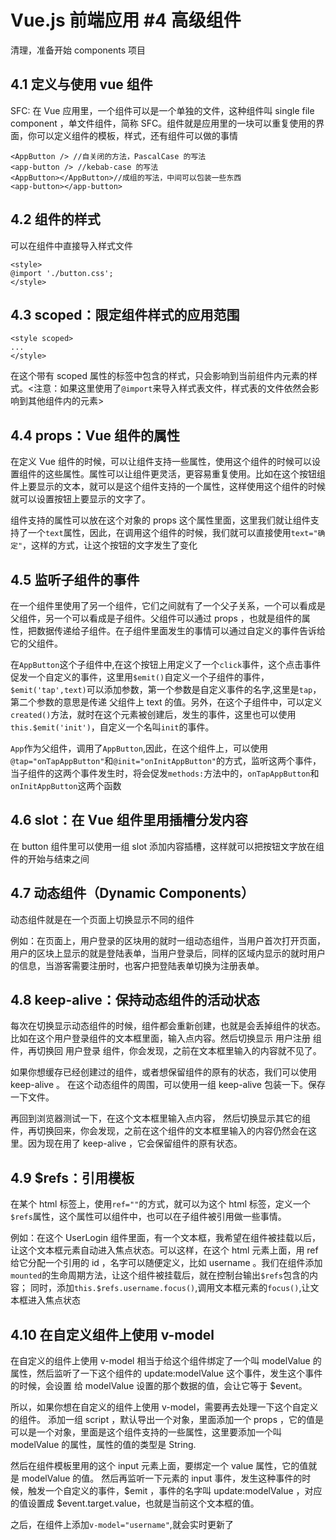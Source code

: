 # Vue.js 前端应用 #4 高级组件

清理，准备开始 components 项目

## 4.1 定义与使用 vue 组件

SFC: 在 Vue 应用里，一个组件可以是一个单独的文件，这种组件叫 single file component ，单文件组件，简称 SFC。组件就是应用里的一块可以重复使用的界面，你可以定义组件的模板，样式，还有组件可以做的事情

```
<AppButton /> //自关闭的方法，PascalCase 的写法
<app-button /> //kebab-case 的写法
<AppButton></AppButton>//成组的写法，中间可以包装一些东西
<app-button></app-button>
```

## 4.2 组件的样式

可以在组件中直接导入样式文件

```
<style>
@import './button.css';
</style>
```

## 4.3 scoped：限定组件样式的应用范围

```
<style scoped>
...
</style>
```

在这个带有 scoped 属性的标签中包含的样式，只会影响到当前组件内元素的样式。<注意：如果这里使用了`@import`来导入样式表文件，样式表的文件依然会影响到其他组件内的元素>

## 4.4 props：Vue 组件的属性

在定义 Vue 组件的时候，可以让组件支持一些属性，使用这个组件的时候可以设置组件的这些属性。属性可以让组件更灵活，更容易重复使用。比如在这个按钮组件上要显示的文本，就可以是这个组件支持的一个属性，这样使用这个组件的时候就可以设置按钮上要显示的文字了。

组件支持的属性可以放在这个对象的 props 这个属性里面，这里我们就让组件支持了一个`text`属性，因此，在调用这个组件的时候，我们就可以直接使用`text="确定"`，这样的方式，让这个按钮的文字发生了变化

## 4.5 监听子组件的事件

在一个组件里使用了另一个组件，它们之间就有了一个父子关系，一个可以看成是父组件，另一个可以看成是子组件。父组件可以通过 props ，也就是组件的属性，把数据传递给子组件。在子组件里面发生的事情可以通过自定义的事件告诉给它的父组件。

在`AppButton`这个子组件中,在这个按钮上用定义了一个`click`事件，这个点击事件促发一个自定义的事件，这里用`$emit()`自定义一个子组件的事件，`$emit('tap',text)`可以添加参数，第一个参数是自定义事件的名字,这里是`tap`，第二个参数的意思是传递 父组件上 text 的值。另外，在这个子组件中，可以定义`created()`方法，就时在这个元素被创建后，发生的事件，这里也可以使用`this.$emit('init')`，自定义一个名叫`init`的事件。

`App`作为父组件，调用了`AppButton`,因此，在这个组件上，可以使用`@tap="onTapAppButton"`和`@init="onInitAppButton"`的方式，监听这两个事件，当子组件的这两个事件发生时，将会促发`methods:`方法中的，`onTapAppButton`和`onInitAppButton`这两个函数

## 4.6 slot：在 Vue 组件里用插槽分发内容

在 button 组件里可以使用一组 slot 添加内容插槽，这样就可以把按钮文字放在组件的开始与结束之间

## 4.7 动态组件（Dynamic Components）

动态组件就是在一个页面上切换显示不同的组件

例如：在页面上，用户登录的区块用的就时一组动态组件，当用户首次打开页面，用户的区块上显示的就是登陆表单，当用户登录后，同样的区域内显示的就时用户的信息，当游客需要注册时，也客户把登陆表单切换为注册表单。

## 4.8 keep-alive：保持动态组件的活动状态

每次在切换显示动态组件的时候，组件都会重新创建，也就是会丢掉组件的状态。比如在这个用户登录组件的文本框里面，输入点内容。然后切换显示 用户注册 组件，再切换回 用户登录 组件，你会发现，之前在文本框里输入的内容就不见了。

如果你想缓存已经创建过的组件，或者想保留组件的原有的状态，我们可以使用 keep-alive 。 在这个动态组件的周围，可以使用一组 keep-alive 包装一下。保存一下文件。

再回到浏览器测试一下，在这个文本框里输入点内容， 然后切换显示其它的组件，再切换回来，你会发现，之前在这个组件的文本框里输入的内容仍然会在这里。因为现在用了 keep-alive ，它会保留组件的原有状态。

## 4.9 $refs：引用模板

在某个 html 标签上，使用`ref=""`的方式，就可以为这个 html 标签，定义一个`$refs`属性，这个属性可以组件中，也可以在子组件被引用做一些事情。

例如：在这个 UserLogin 组件里面，有一个文本框，我希望在组件被挂载以后，让这个文本框元素自动进入焦点状态。可以这样，在这个 html 元素上面，用 ref 给它分配一个引用的 id ，名字可以随便定义，比如 username 。我们在组件添加`mounted`的生命周期方法，让这个组件被挂载后，就在控制台输出`$refs`包含的内容；
同时，添加`this.$refs.username.focus()`,调用文本框元素的`focus()`,让文本框进入焦点状态

## 4.10 在自定义组件上使用 v-model

在自定义的组件上使用 v-model 相当于给这个组件绑定了一个叫 modelValue 的属性，然后监听了一下这个组件的 update:modelValue 这个事件，发生这个事件的时候，会设置 给 modelValue 设置的那个数据的值，会让它等于 $event。

所以，如果你想在自定义的组件上使用 v-model，需要再去处理一下这个自定义的组件。 添加一组 script ，默认导出一个对象，里面添加一个 props ，它的值是可以是一个对象，里面是这个组件支持的一些属性，这里要添加一个叫 modelValue 的属性，属性的值的类型是 String.

然后在组件模板里用的这个 input 元素上面，要绑定一个 value 属性，它的值就是 modelValue 的值。 然后再监听一下元素的 input 事件，发生这种事件的时候，触发一个自定义的事件，$emit ，事件的名字叫 update:modelValue ，对应的值设置成 $event.target.value，也就是当前这个文本框的值。

之后，在组件上添加`v-model="username"`,就会实时更新了
